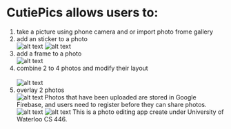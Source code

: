 # CutiePics allows users to: 
1. take a picture using phone camera and or import photo frome gallery<br />
2. add an sticker to a photo<br />
![alt text](https://github.com/rainagan/CutiePics/blob/master/others/sticker%20scale.gif "scale sticker")
![alt text](https://github.com/rainagan/CutiePics/blob/master/others/sticker%20rotate.gif "rotate sticker")
3. add a frame to a photo<br />
![alt text](https://github.com/rainagan/CutiePics/blob/master/others/frame.gif "add frame")
4. combine 2 to 4 photos and modify their layout<br />  
![alt text](https://github.com/rainagan/CutiePics/blob/master/others/layout.gif "two photos layout")
5. overlay 2 photos<br /> 
![alt text](https://github.com/rainagan/CutiePics/blob/master/others/overlay.gif "overlay")
Photos that have been uploaded are stored in Google Firebase, and users need to register before they can share photos.<br />
![alt text](https://github.com/rainagan/CutiePics/blob/master/others/download.gif "download")
![alt text](https://github.com/rainagan/CutiePics/blob/master/others/log%20out.gif "log out")
This is a photo editing app create under University of Waterloo CS 446.


